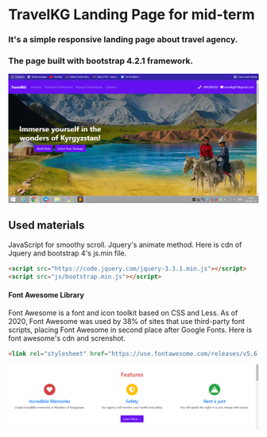 # TravelKG Landing Page for mid-term

### It's a simple responsive landing page about travel agency.
### The page built with bootstrap 4.2.1 framework.

![alt text](img/page.PNG)

## Used materials
JavaScript for smoothy scroll. Jquery's animate method. Here is cdn of Jquery and bootstrap 4's js.min file.
```html
<script src="https://code.jquery.com/jquery-3.3.1.min.js"></script>
<script src="js/bootstrap.min.js"></script>
```
#### Font Awesome Library
Font Awesome is a font and icon toolkit based on CSS and Less. As of 2020, 
Font Awesome was used by 38% of sites that use third-party font scripts, placing Font Awesome in second place after Google Fonts.
Here is font awesome's cdn and screnshot.
```html
<link rel="stylesheet" href="https://use.fontawesome.com/releases/v5.6.3/css/all.css">
```
![tag](img/fa.PNG)